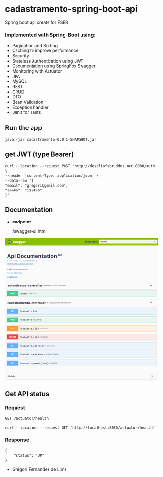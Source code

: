 
# cadastramento-spring-boot-api
 Spring boot api create for FSBR

### Implemented with Spring-Boot using:
- Pagination and Sorting
- Caching to improve performance
- Security
- Stateless Authentication using JWT
- Documentation using SpringFox Swagger
- Monitoring with Actuator
- JPA
- MySQL
- REST
- CRUD
- DTO
- Bean Validation
- Exception handler
- Junit for Tests

## Run the app

    java -jar cadastramento-0.0.1-SNAPSHOT.jar
    
## get JWT (type Bearer)

    curl --location --request POST 'http://desafiofsbr.ddns.net:8080/auth' \
	--header 'content-Type: application/json' \
	--data-raw '{
	"email": "gregori@gmail.com",
	"senha": "123456"
	}'


**Documentation**
----
* **endpoint**

  /swagger-ui.html
  
![](https://raw.githubusercontent.com/gregoriLima/cadastramento-spring-boot-api/main/src/main/resources/static/swagger.png)

## Get API status

### Request

`GET /actuator/health`

    curl --location --request GET 'http://localhost:8080/actuator/health'

### Response

    {
    	"status": "UP"
    }




- Grégori Fernandes de Lima

